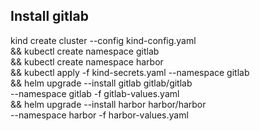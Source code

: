 
## Install gitlab

kind create cluster --config kind-config.yaml \
&& kubectl create namespace gitlab \
&& kubectl create namespace harbor \
&& kubectl apply -f kind-secrets.yaml --namespace gitlab \
&& helm upgrade --install gitlab gitlab/gitlab \
--namespace gitlab -f gitlab-values.yaml \
&& helm upgrade --install harbor harbor/harbor \
--namespace harbor -f harbor-values.yaml

